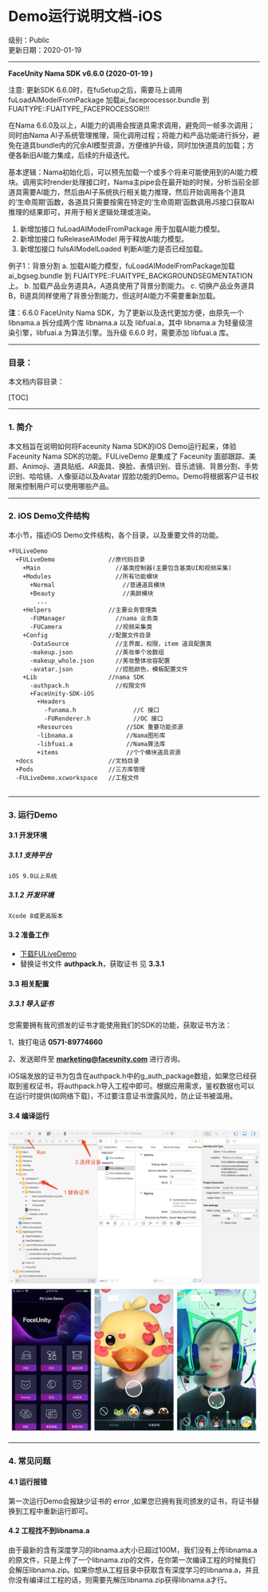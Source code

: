# Demo运行说明文档-iOS  
级别：Public   
更新日期：2020-01-19   

-------

**FaceUnity Nama SDK v6.6.0 (2020-01-19 )**

注意: 更新SDK 6.6.0时，在fuSetup之后，需要马上调用 fuLoadAIModelFromPackage 加载ai_faceprocessor.bundle 到 FUAITYPE::FUAITYPE_FACEPROCESSOR!!!

在Nama 6.6.0及以上，AI能力的调用会按道具需求调用，避免同一帧多次调用；同时由Nama AI子系统管理推理，简化调用过程；将能力和产品功能进行拆分，避免在道具bundle内的冗余AI模型资源，方便维护升级，同时加快道具的加载；方便各新旧AI能力集成，后续的升级迭代。

基本逻辑：Nama初始化后，可以预先加载一个或多个将来可能使用到的AI能力模块。调用实时render处理接口时，Nama主pipe会在最开始的时候，分析当前全部道具需要AI能力，然后由AI子系统执行相关能力推理，然后开始调用各个道具的‘生命周期’函数，各道具只需要按需在特定的‘生命周期’函数调用JS接口获取AI推理的结果即可，并用于相关逻辑处理或渲染。

1. 新增加接口 fuLoadAIModelFromPackage 用于加载AI能力模型。
2. 新增加接口 fuReleaseAIModel 用于释放AI能力模型。
3. 新增加接口 fuIsAIModelLoaded 判断AI能力是否已经加载。

例子1：背景分割
	a. 加载AI能力模型，fuLoadAIModelFromPackage加载ai_bgseg.bundle 到 FUAITYPE::FUAITYPE_BACKGROUNDSEGMENTATION上。
	b. 加载产品业务道具A，A道具使用了背景分割能力。
	c. 切换产品业务道具B，B道具同样使用了背景分割能力，但这时AI能力不需要重新加载。

__注__：6.6.0 FaceUnity Nama SDK，为了更新以及迭代更加方便，由原先一个 libnama.a 拆分成两个库 libnama.a 以及 libfuai.a，其中 libnama.a 为轻量级渲染引擎，libfuai.a 为算法引擎。当升级 6.6.0 时，需要添加 libfuai.a 库。

------
### 目录：
本文档内容目录：

[TOC]

------
### 1. 简介 
本文档旨在说明如何将Faceunity Nama SDK的iOS Demo运行起来，体验Faceunity Nama SDK的功能。FULiveDemo 是集成了 Faceunity 面部跟踪、美颜、Animoji、道具贴纸、AR面具、换脸、表情识别、音乐滤镜、背景分割、手势识别、哈哈镜、人像驱动以及Avatar 捏脸功能的Demo。Demo将根据客户证书权限来控制用户可以使用哪些产品。

------
### 2. iOS Demo文件结构
本小节，描述iOS Demo文件结构，各个目录，以及重要文件的功能。

```
+FULiveDemo
  +FULiveDemo 			  	//原代码目录
    +Main                     //基类控制器(主要包含基类UI和视频采集) 
    +Modules                  //所有功能模块
      +Normal                   //普通道具模块
      +Beauty                   //美颜模块
        ...
    +Helpers                //主要业务管理类  
      -FUManager              //nama 业务类
      -FUCamera               //视频采集类     
    +Config					//配置文件目录
      -DataSource             //主界面，权限，item 道具配置类 
      -makeup.json       	  //美妆单个妆数组
      -makeup_whole.json      //美妆整体妆容配置
      -avatar.json            //捏脸颜色，模板配置文件
    +Lib                    //nama SDK  
      -authpack.h             //权限文件
      +FaceUnity-SDK-iOS      
        +Headers
          -funama.h                //C 接口
          -FURenderer.h            //OC 接口
        +Resources               //SDK 重要功能资源
        -libnama.a               //Nama图形库
        -libfuai.a               //Nama算法库
        +items                   //个个模块道具资源 
  +docs						//文档目录
  +Pods                     //三方库管理
  -FULiveDemo.xcworkspace   //工程文件
  
```

------
### 3. 运行Demo 

#### 3.1 开发环境
##### 3.1.1 支持平台
```
iOS 9.0以上系统
```
##### 3.1.2 开发环境
```
Xcode 8或更高版本
```

#### 3.2 准备工作 
- [下载FULiveDemo](https://github.com/Faceunity/FULiveDemo)
- 替换证书文件 **authpack.h**，获取证书 见 **3.3.1**

#### 3.3 相关配置
##### 3.3.1 导入证书
您需要拥有我司颁发的证书才能使用我们的SDK的功能，获取证书方法：

1、拨打电话 **0571-89774660** 

2、发送邮件至 **marketing@faceunity.com** 进行咨询。

iOS端发放的证书为包含在authpack.h中的g_auth_package数组，如果您已经获取到鉴权证书，将authpack.h导入工程中即可。根据应用需求，鉴权数据也可以在运行时提供(如网络下载)，不过要注意证书泄露风险，防止证书被滥用。

#### 3.4 编译运行
![](./imgs/runDemo.jpg)
![](./imgs/demoHome.png)

------
### 4. 常见问题 

#### 4.1 运行报错

第一次运行Demo会报缺少证书的 error ,如果您已拥有我司颁发的证书，将证书替换到工程中重新运行即可。

#### 4.2 工程找不到libnama.a

由于最新的含有深度学习的libnama.a大小已超过100M，我们没有上传libnama.a的原文件，只是上传了一个libnama.zip的文件，在你第一次编译工程的时候我们会解压libnama.zip。如果你想从工程目录中获取含有深度学习的libnama.a，并且你没有编译过工程的话，则需要先解压libnama.zip获得libnama.a才行。